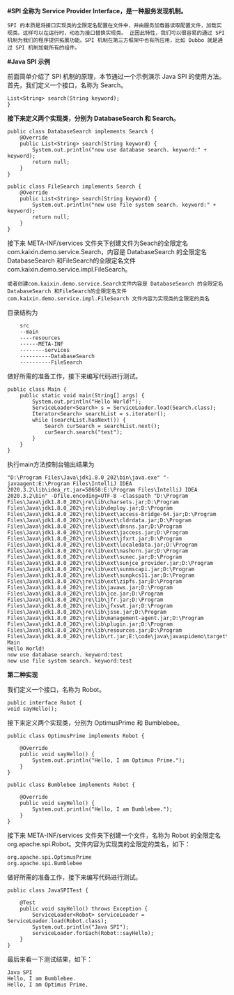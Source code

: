 **#SPI 全称为 Service Provider Interface，是一种服务发现机制。**

`SPI 的本质是将接口实现类的全限定名配置在文件中，并由服务加载器读取配置文件，加载实现类。这样可以在运行时，动态为接口替换实现类。
正因此特性，我们可以很容易的通过 SPI 机制为我们的程序提供拓展功能。SPI 机制在第三方框架中也有所应用，比如 Dubbo 就是通过 SPI
机制加载所有的组件。`

**#Java SPI 示例**

前面简单介绍了 SPI 机制的原理，本节通过一个示例演示 Java SPI 的使用方法。首先，我们定义一个接口，名称为 Search。

~~~public interface Search {
List<String> search(String keyword);
}
~~~
**接下来定义两个实现类，分别为 DatabaseSearch 和 Search。**
~~~~
public class DatabaseSearch implements Search {
    @Override
    public List<String> search(String keyword) {
        System.out.println("now use database search. keyword:" + keyword);
        return null;
    }
}

public class FileSearch implements Search {
    @Override
    public List<String> search(String keyword) {
        System.out.println("now use file system search. keyword:" + keyword);
        return null;
    }
}

~~~~
接下来 META-INF/services 文件夹下创建文件为Seach的全限定名com.kaixin.demo.service.Search，内容是 DatabaseSearch 的全限定名 DatabaseSearch
和FileSearch的全限定名文件com.kaixin.demo.service.impl.FileSearch。

`或者创建com.kaixin.demo.service.Search文件内容是 DatabaseSearch 的全限定名 DatabaseSearch
和FileSearch的全限定名文件com.kaixin.demo.service.impl.FileSearch
文件内容为实现类的全限定的类名`

目录结构为
~~~
    src
    --main
    ----resources
    ------META-INF
    --------services
    ----------DatabaseSearch
    ----------FileSearch
~~~ 
做好所需的准备工作，接下来编写代码进行测试。
~~~
public class Main {
    public static void main(String[] args) {
        System.out.println("Hello World!");
        ServiceLoader<Search> s = ServiceLoader.load(Search.class);
        Iterator<Search> searchList = s.iterator();
        while (searchList.hasNext()) {
            Search curSearch = searchList.next();
            curSearch.search("test");
        }
    }
}
~~~
执行main方法控制台输出结果为
~~~
"D:\Program Files\Java\jdk1.8.0_202\bin\java.exe" "-javaagent:E:\Program Files\IntelliJ IDEA 2020.3.2\lib\idea_rt.jar=58658:E:\Program Files\IntelliJ IDEA 2020.3.2\bin" -Dfile.encoding=UTF-8 -classpath "D:\Program Files\Java\jdk1.8.0_202\jre\lib\charsets.jar;D:\Program Files\Java\jdk1.8.0_202\jre\lib\deploy.jar;D:\Program Files\Java\jdk1.8.0_202\jre\lib\ext\access-bridge-64.jar;D:\Program Files\Java\jdk1.8.0_202\jre\lib\ext\cldrdata.jar;D:\Program Files\Java\jdk1.8.0_202\jre\lib\ext\dnsns.jar;D:\Program Files\Java\jdk1.8.0_202\jre\lib\ext\jaccess.jar;D:\Program Files\Java\jdk1.8.0_202\jre\lib\ext\jfxrt.jar;D:\Program Files\Java\jdk1.8.0_202\jre\lib\ext\localedata.jar;D:\Program Files\Java\jdk1.8.0_202\jre\lib\ext\nashorn.jar;D:\Program Files\Java\jdk1.8.0_202\jre\lib\ext\sunec.jar;D:\Program Files\Java\jdk1.8.0_202\jre\lib\ext\sunjce_provider.jar;D:\Program Files\Java\jdk1.8.0_202\jre\lib\ext\sunmscapi.jar;D:\Program Files\Java\jdk1.8.0_202\jre\lib\ext\sunpkcs11.jar;D:\Program Files\Java\jdk1.8.0_202\jre\lib\ext\zipfs.jar;D:\Program Files\Java\jdk1.8.0_202\jre\lib\javaws.jar;D:\Program Files\Java\jdk1.8.0_202\jre\lib\jce.jar;D:\Program Files\Java\jdk1.8.0_202\jre\lib\jfr.jar;D:\Program Files\Java\jdk1.8.0_202\jre\lib\jfxswt.jar;D:\Program Files\Java\jdk1.8.0_202\jre\lib\jsse.jar;D:\Program Files\Java\jdk1.8.0_202\jre\lib\management-agent.jar;D:\Program Files\Java\jdk1.8.0_202\jre\lib\plugin.jar;D:\Program Files\Java\jdk1.8.0_202\jre\lib\resources.jar;D:\Program Files\Java\jdk1.8.0_202\jre\lib\rt.jar;E:\code\java\javaspidemo\target\classes" Main
Hello World!
now use database search. keyword:test
now use file system search. keyword:test
~~~

**第二种实现**

我们定义一个接口，名称为 Robot。
~~~
public interface Robot {
void sayHello();
~~~
接下来定义两个实现类，分别为 OptimusPrime 和 Bumblebee。
~~~
public class OptimusPrime implements Robot {

    @Override
    public void sayHello() {
        System.out.println("Hello, I am Optimus Prime.");
    }
}

public class Bumblebee implements Robot {

    @Override
    public void sayHello() {
        System.out.println("Hello, I am Bumblebee.");
    }
}
~~~
接下来 META-INF/services 文件夹下创建一个文件，名称为 Robot 的全限定名 org.apache.spi.Robot。文件内容为实现类的全限定的类名，如下：
~~~
org.apache.spi.OptimusPrime
org.apache.spi.Bumblebee
~~~
做好所需的准备工作，接下来编写代码进行测试。
~~~
public class JavaSPITest {

    @Test
    public void sayHello() throws Exception {
        ServiceLoader<Robot> serviceLoader = ServiceLoader.load(Robot.class);
        System.out.println("Java SPI");
        serviceLoader.forEach(Robot::sayHello);
    }
}  
~~~
最后来看一下测试结果，如下：
~~~
Java SPI
Hello, I am Bumblebee.
Hello, I am Optimus Prime.
~~~